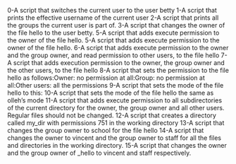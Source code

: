 0-A script that switches the current user to the user betty
1-A script that prints the effective username of the current user
2-A script that prints all the groups the current user is part of.
3-A script that changes the owner of the file hello to the user betty.
5-A script that adds execute permission to the owner of the file hello.
5-A script that adds execute permission to the owner of the file hello.
6-A script that adds execute permission to the owner and the group owner, and read permission to other users, to the file hello
7-A script that adds execution permission to the owner, the group owner and the other users, to the file hello
8-A script that sets the permission to the file hello as follows:Owner: no permission at all:Group: no permission at all:Other users: all the permissions
9-A script that sets the mode of the file hello to this:
10-A script that sets the mode of the file hello the same as olleh’s mode
11-A script that adds execute permission to all subdirectories of the current directory for the owner, the group owner and all other users. Regular files should not be changed.
12-A script that creates a directory called my_dir with permissions 751 in the working directory
13-A script that changes the group owner to school for the file hello
14-A script that changes the owner to vincent and the group owner to staff for all the files and directories in the working directory.
15-A script that changes the owner and the group owner of _hello to vincent and staff respectively.
